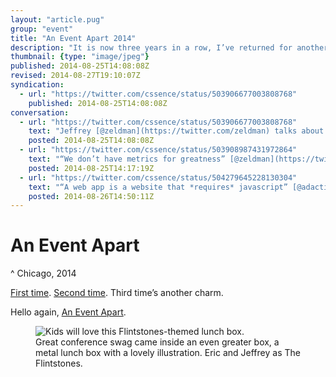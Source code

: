 ```yaml
---
layout: "article.pug"
group: "event"
title: "An Event Apart 2014"
description: "It is now three years in a row, I’ve returned for another An Event Apart conference."
thumbnail: {type: "image/jpeg"}
published: 2014-08-25T14:08:08Z
revised: 2014-08-27T19:10:07Z
syndication:
  - url: "https://twitter.com/cssence/status/503906677003808768"
    published: 2014-08-25T14:08:08Z
conversation:
  - url: "https://twitter.com/cssence/status/503906677003808768"
    text: "Jeffrey [@zeldman](https://twitter.com/zeldman) talks about what he does on a plane. Welcome to AEA Chicago! Feeling excited. #AEAChi"
    posted: 2014-08-25T14:08:08Z
  - url: "https://twitter.com/cssence/status/503908987431972864"
    text: "“We don’t have metrics for greatness” [@zeldman](https://twitter.com/zeldman) #AEAChi [@AnEventApart](https://twitter.com/aneventapart)"
    posted: 2014-08-25T14:17:19Z
  - url: "https://twitter.com/cssence/status/504279645228130304"
    text: "“A web app is a website that *requires* javascript” [@adactio](https://twitter.com/adactio) #AEAChi"
    posted: 2014-08-26T14:50:11Z
---
```


# An Event Apart
^ Chicago, 2014

[First time](/2012/aneventapart-seattle). [Second time](/2013/aneventapart-sandiego). Third time’s another charm.

Hello again, [An Event Apart](https://aneventapart.com/).

<figure><img src="/2014/aneventapart-chicago.giveaway.jpg" alt="Kids will love this Flintstones-themed lunch box."><figcaption>Great conference swag came inside an even greater box, a metal lunch box with a lovely illustration. Eric and Jeffrey as The Flintstones.</figcaption></figure>
